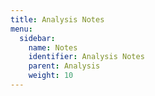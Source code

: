 ```yaml
---
title: Analysis Notes
menu:
  sidebar:
    name: Notes
    identifier: Analysis Notes
    parent: Analysis
    weight: 10
---
```




